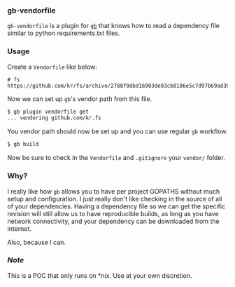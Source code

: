 ### gb-vendorfile

`gb-vendorfile` is a plugin for [`gb`](https://github.com/constabulary/gb)
that knows how to read a dependency file similar to python requirements.txt
files.

### Usage

Create a `Vendorfile` like below:

```
# fs
https://github.com/kr/fs/archive/2788f0dbd16903de03cb8186e5c7d97b69ad387b.zip
```

Now we can set up `gb`'s vendor path from this file.

```bash
$ gb plugin vendorfile get
... vendoring github.com/kr.fs
```

You vendor path should now be set up and you can use regular `gb` workflow.

```bash
$ gb build
```

Now be sure to check in the `Vendorfile` and `.gitignore` your `vendor/` folder.

### Why?

I really like how `gb` allows you to have per project GOPATHS without much
setup and configuration. I just really don't like checking in the source of
all of your dependencies. Having a dependency file so we can get the specific
revision will still allow us to have reproducible builds, as long as you have
network connectivity, and your dependency can be downloaded from the internet.

Also, because I can.

### *Note*

This is a POC that only runs on *nix. Use at your own discretion.
